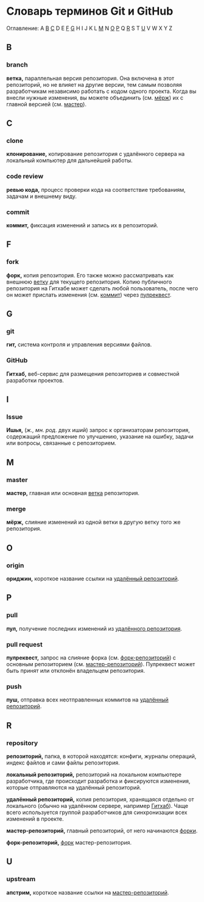 # Словарь терминов Git и GitHub

Оглавление: A [B](#b) [C](#c) D E [F](#f) [G](#g) H I J K L [M](#m) N [O](#o) [P](#p) Q [R](#r) S T [U](#u) V W X Y Z

## B

### branch

**ветка,** параллельная версия репозитория. Она включена в этот репозиторий, но не влияет на другие версии, тем самым позволяя разработчикам независимо работать с кодом одного проекта. Когда вы внесли нужные изменения, вы можете объединить (см. [мёрж](#merge)) их с главной версией (см. [мастер](#master)).

## C

### clone

**клонирование,** копирование репозитория с удалённого сервера на локальный компьютер для дальнейшей работы.

### code review

**ревью кода,** процесс проверки кода на соответствие требованиям, задачам и внешнему виду.

### commit

**коммит,** фиксация изменений и запись их в репозиторий.

## F

### fork

**форк,** копия репозитория. Его также можно рассматривать как внешнюю [ветку](#branch) для текущего репозитория. Копию публичного репозитория на Гитхабе может сделать любой пользователь, после чего он может прислать изменения (см. [коммит](#commit)) через [пулреквест](#pull-request).

## G

### git

**гит,** система контроля и управления версиями файлов.

### GitHub

**Гитхаб,** веб-сервис для размещения репозиториев и совместной разработки проектов.

## I

### Issue

**Ишья,** (_ж., мн. род._ двух иший) запрос к организаторам репозитория, содержащий предложение по улучшению, указание на ошибку, задачи или вопросы, связанные с репозиторием.

## M

### master

**мастер,** главная или основная [ветка](#branch) репозитория.

### merge

**мёрж,** слияние изменений из одной ветки в другую ветку того же репозитория.

## O

### origin

**ориджин,** короткое название ссылки на [удалённый репозиторий](#repository).

## P

### pull

**пул,** получение последних изменений из [удалённого репозитория](#repository).

### pull request

**пулреквест,** запрос на слияние форка (см. [форк-репозиторий](#repository)) с основным репозиторием (см. [мастер-репозиторий](#repository)). Пулреквест может быть принят или отклонён владельцем репозитория.

### push

**пуш,** отправка всех неотправленных коммитов на [удалённый репозиторий](#repository).

## R

### repository

**репозиторий,** папка, в которой находятся: конфиги, журналы операций, индекс файлов и сами файлы репозитория.

**локальный репозиторий,** репозиторий на локальном компьютере разработчика, где происходит разработка и фиксируются изменения, которые отправляются на удалённый репозиторий.

**удалённый репозиторий,** копия репозитория, хранящаяся отдельно от локального (обычно на удалённом сервере, например [Гитхаб](#GitHub)). Чаще всего используется группой разработчиков для синхронизации всех изменений в проекте.

**мастер-репозиторий,** главный репозиторий, от него начинаются [форки](#fork).

**форк-репозиторий,** [форк](#fork) мастер-репозитория.

## U

### upstream

**апстрим,** короткое название ссылки на [мастер-репозиторий](#repository).
